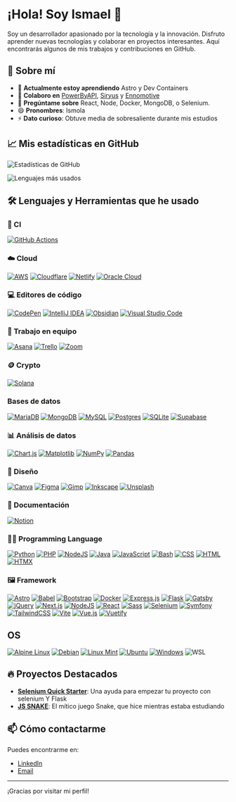 # ¡Hola! Soy Ismael 👋

Soy un desarrollador apasionado por la tecnología y la innovación. Disfruto aprender nuevas tecnologías y colaborar en proyectos interesantes. Aquí encontrarás algunos de mis trabajos y contribuciones en GitHub.

## 🚀 Sobre mí

- 🌱 **Actualmente estoy aprendiendo** Astro y Dev Containers
- 👯 **Colaboro en** [PowerByAPI](https://github.com/Power-By-API), [Siryus](https://siryus.es/) y [Ennomotive](https://www.ennomotive.com/)
- 💬 **Pregúntame sobre** React, Node, Docker, MongoDB, o Selenium.
- 😄 **Pronombres**: Ismola
- ⚡ **Dato curioso**: Obtuve media de sobresaliente durante mis estudios

## 📈 Mis estadísticas en GitHub

![Estadísticas de GitHub](https://github-readme-stats.vercel.app/api?username=ismola&show_icons=true&theme=white)

![Lenguajes más usados](https://github-readme-stats.vercel.app/api/top-langs/?username=ismola&layout=compact&theme=white)

## 🛠️ Lenguajes y Herramientas que he usado

### 🔎 CI 

[![GitHub Actions](https://img.shields.io/badge/GitHub_Actions-2088FF?logo=github-actions&logoColor=white)](#)

### ☁️ Cloud

[![AWS](https://img.shields.io/badge/AWS-%23FF9900.svg?logo=amazon-web-services&logoColor=white)](#)
[![Cloudflare](https://img.shields.io/badge/Cloudflare-F38020?logo=Cloudflare&logoColor=white)](#)
[![Netlify](https://img.shields.io/badge/Netlify-%23000000.svg?logo=netlify&logoColor=#00C7B7)](#)
[![Oracle Cloud](https://custom-icon-badges.demolab.com/badge/Oracle%20Cloud-F80000?logo=oracle&logoColor=white)](#)

### 💻 Editores de código

[![CodePen](https://img.shields.io/badge/CodePen-white?&logo=codepen&logoColor=black)](#)
[![IntelliJ IDEA](https://img.shields.io/badge/IntelliJIDEA-000000.svg?logo=intellij-idea&logoColor=white)](#)
[![Obsidian](https://img.shields.io/badge/Obsidian-%23483699.svg?&logo=obsidian&logoColor=white)](#)
[![Visual Studio Code](https://custom-icon-badges.demolab.com/badge/Visual%20Studio%20Code-0078d7.svg?logo=vsc&logoColor=white)](#)

### 🤝 Trabajo en equipo
[![Asana](https://img.shields.io/badge/Asana-F06A6A?logo=asana&logoColor=fff)](#)
[![Trello](https://img.shields.io/badge/Trello-0052CC?logo=trello&logoColor=fff)](#)
[![Zoom](https://img.shields.io/badge/Zoom-2D8CFF?logo=zoom&logoColor=white)](#)

### 🪙 Crypto

[![Solana](https://img.shields.io/badge/Solana-9945FF?logo=solana&logoColor=fff)](#)

### Bases de datos

[![MariaDB](https://img.shields.io/badge/MariaDB-003545?logo=mariadb&logoColor=white)](#)
[![MongoDB](https://img.shields.io/badge/MongoDB-%234ea94b.svg?logo=mongodb&logoColor=white)](#)
[![MySQL](https://img.shields.io/badge/MySQL-4479A1?logo=mysql&logoColor=fff)](#)
[![Postgres](https://img.shields.io/badge/Postgres-%23316192.svg?logo=postgresql&logoColor=white)](#)
[![SQLite](https://img.shields.io/badge/SQLite-%2307405e.svg?logo=sqlite&logoColor=white)](#)
[![Supabase](https://img.shields.io/badge/Supabase-3FCF8E?logo=supabase&logoColor=fff)](#)

### 📊 Análisis de datos

[![Chart.js](https://img.shields.io/badge/Chart.js-FF6384?logo=chartdotjs&logoColor=fff)](#)
[![Matplotlib](https://custom-icon-badges.demolab.com/badge/Matplotlib-71D291?logo=matplotlib&logoColor=fff)](#)
[![NumPy](https://img.shields.io/badge/NumPy-4DABCF?logo=numpy&logoColor=fff)](#)
[![Pandas](https://img.shields.io/badge/Pandas-150458?logo=pandas&logoColor=fff)](#)

### 🎨 Diseño

[![Canva](https://img.shields.io/badge/Canva-%2300C4CC.svg?&logo=Canva&logoColor=white)](#)
[![Figma](https://img.shields.io/badge/Figma-F24E1E?logo=figma&logoColor=white)](#)
[![Gimp](https://img.shields.io/badge/Gimp-5C5543?logo=gimp&logoColor=white)](#)
[![Inkscape](https://img.shields.io/badge/Inkscape-000000?logo=Inkscape&logoColor=white)](#)
[![Unsplash](https://img.shields.io/badge/Unsplash-000000?logo=Unsplash&logoColor=white)](#)

### 📄 Documentación

[![Notion](https://img.shields.io/badge/Notion-000?logo=notion&logoColor=fff)](#)

### 🧑‍💻 Programming Language

[![Python](https://img.shields.io/badge/Python-3776AB?logo=python&logoColor=fff)](#)
[![PHP](https://img.shields.io/badge/php-%23777BB4.svg?&logo=php&logoColor=white)](#)
[![NodeJS](https://img.shields.io/badge/Node.js-6DA55F?logo=node.js&logoColor=white)](#)
[![Java](https://img.shields.io/badge/Java-%23ED8B00.svg?logo=openjdk&logoColor=white)](#)
[![JavaScript](https://img.shields.io/badge/JavaScript-F7DF1E?logo=javascript&logoColor=000)](#)
[![Bash](https://img.shields.io/badge/Bash-4EAA25?logo=gnubash&logoColor=fff)](#)
[![CSS](https://img.shields.io/badge/CSS-1572B6?logo=css3&logoColor=fff)](#)
[![HTML](https://img.shields.io/badge/HTML-%23E34F26.svg?logo=html5&logoColor=white)](#)
[![HTMX](https://img.shields.io/badge/HTMX-36C?logo=htmx&logoColor=fff)](#)


### 🖼️ Framework

[![Astro](https://img.shields.io/badge/Astro-BC52EE?logo=astro&logoColor=fff)](#)
[![Babel](https://img.shields.io/badge/Babel-F9DC3E?logo=babel&logoColor=000)](#)
[![Bootstrap](https://img.shields.io/badge/Bootstrap-7952B3?logo=bootstrap&logoColor=fff)](#)
[![Docker](https://img.shields.io/badge/Docker-2496ED?logo=docker&logoColor=fff)](#)
[![Express.js](https://img.shields.io/badge/Express.js-%23404d59.svg?logo=express&logoColor=%2361DAFB)](#)
[![Flask](https://img.shields.io/badge/Flask-000?logo=flask&logoColor=fff)](#)
[![Gatsby](https://img.shields.io/badge/Gatsby-%23663399.svg?logo=gatsby&logoColor=white)](#)
[![jQuery](https://img.shields.io/badge/jQuery-0769AD?logo=jquery&logoColor=fff)](#)
[![Next.js](https://img.shields.io/badge/Next.js-black?logo=next.js&logoColor=white)](#)
[![NodeJS](https://img.shields.io/badge/Node.js-6DA55F?logo=node.js&logoColor=white)](#)
[![React](https://img.shields.io/badge/React-%2320232a.svg?logo=react&logoColor=%2361DAFB)](#)
[![Sass](https://img.shields.io/badge/Sass-C69?logo=sass&logoColor=fff)](#)
[![Selenium](https://img.shields.io/badge/Selenium-43B02A?logo=selenium&logoColor=fff)](#)
[![Symfony](https://img.shields.io/badge/Symfony-black?logo=symfony)](#)
[![TailwindCSS](https://img.shields.io/badge/Tailwind%20CSS-%2338B2AC.svg?logo=tailwind-css&logoColor=white)](#)
[![Vite](https://img.shields.io/badge/Vite-646CFF?logo=vite&logoColor=fff)](#)
[![Vue.js](https://img.shields.io/badge/Vue.js-4FC08D?logo=vuedotjs&logoColor=fff)](#)
[![Vuetify](https://img.shields.io/badge/Vuetify-1867C0?logo=vuetify&logoColor=fff)](#)

## OS

[![Alpine Linux](https://img.shields.io/badge/Alpine%20Linux-0D597F?logo=alpinelinux&logoColor=fff)](#)
[![Debian](https://img.shields.io/badge/Debian-A81D33?logo=debian&logoColor=fff)](#)
[![Linux Mint](https://img.shields.io/badge/Linux%20Mint-87CF3E?logo=linuxmint&logoColor=fff)](#)
[![Ubuntu](https://img.shields.io/badge/Ubuntu-E95420?logo=ubuntu&logoColor=white)](#)
[![Windows](https://custom-icon-badges.demolab.com/badge/Windows-0078D6?logo=windows11&logoColor=white)](#)
![WSL](https://img.shields.io/badge/-WSL-black?style=flat-square&logo=linux)

## 🔥 Proyectos Destacados

- [**Selenium Quick Starter**](https://github.com/Ismola/selenium-scraper-quickstarter): Una ayuda para empezar tu proyecto con selenium Y Flask
- [**JS SNAKE**](https://github.com/Ismola/JS-Snake): El mítico juego Snake, que hice mientras estaba estudiando

## 📫 Cómo contactarme

Puedes encontrarme en:

- [LinkedIn](https://www.linkedin.com/in/ismatrevi/)
- [Email](mailto:ismatrevimart@gmail.com)

---

¡Gracias por visitar mi perfil!
